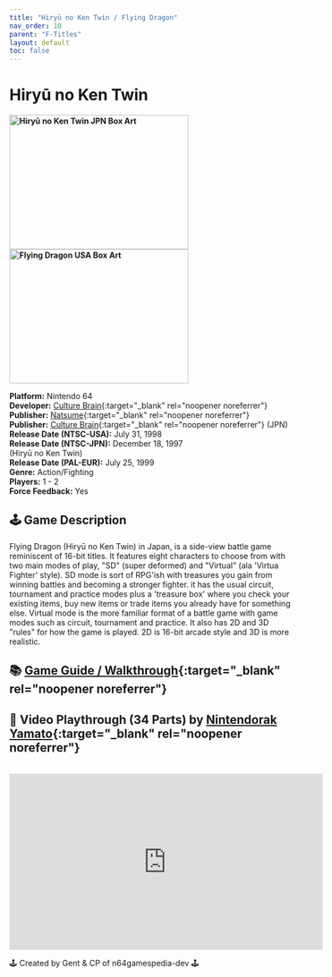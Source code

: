 ```yaml
---
title: "Hiryū no Ken Twin / Flying Dragon"
nav_order: 10
parent: "F-Titles"
layout: default
toc: false
---
```


# Hiryū no Ken Twin

<b>
<img src="https://images.launchbox-app.com/1da18252-3597-44d9-b1d5-72a5adc9d01e.png" alt="Hiryū no Ken Twin JPN Box Art" width="320" height="240" />
<img src="https://images.launchbox-app.com/30249b73-4bf5-44fe-aba0-5c7abc9246ab.jpg" alt="Flying Dragon USA Box Art" width="320" height="240" />
</b>

**Platform:** Nintendo 64  
**Developer:** [Culture Brain](https://en.wikipedia.org/wiki/Culture_Brain){:target="_blank" rel="noopener noreferrer"}  
**Publisher:** [Natsume](https://en.wikipedia.org/wiki/Natsume_(company)){:target="_blank" rel="noopener noreferrer"}  
**Publisher:** [Culture Brain](https://en.wikipedia.org/wiki/Culture_Brain){:target="_blank" rel="noopener noreferrer"} (JPN)  
**Release Date (NTSC-USA):** July 31, 1998  
**Release Date (NTSC-JPN):** December 18, 1997  
(Hiryū no Ken Twin)  
**Release Date (PAL-EUR):** July 25, 1999  
**Genre:** Action/Fighting  
**Players:** 1 - 2  
**Force Feedback:** Yes  

## 🕹️ Game Description
Flying Dragon (Hiryū no Ken Twin) in Japan, is a side-view battle game reminiscent of 16-bit titles. It features eight characters to choose from with two main modes of play, "SD" (super deformed) and "Virtual" (ala 'Virtua Fighter' style). SD mode is sort of RPG'ish with treasures you gain from winning battles and becoming a stronger fighter. it has the usual circuit, tournament and practice modes plus a 'treasure box' where you check your existing items, buy new items or trade items you already have for something else. Virtual mode is the more familiar format of a battle game with game modes such as circuit, tournament and practice. It also has 2D and 3D "rules" for how the game is played. 2D is 16-bit arcade style and 3D is more realistic.

## 📚 [Game Guide / Walkthrough](https://gamefaqs.gamespot.com/n64/197363-flying-dragon/faqs){:target="_blank" rel="noopener noreferrer"}

## 🎥 Video Playthrough (34 Parts) by [Nintendorak Yamato](https://www.youtube.com/channel/UCkWbaLp2cpz8ISGNmmUFc_A){:target="_blank" rel="noopener noreferrer"}
<br />
<iframe width="560" height="315" src="https://www.youtube.com/embed/videoseries?list=PLjvhAmA2WoAz4eJ57urqD-Lz-ZbKKtkuO" title="Flying Dragon Full Playthrough" frameborder="0" allowfullscreen></iframe>

🕹️ Created by Gent & CP of n64gamespedia-dev 🕹️  
<!-- Vault Format: n64gamespedia-dev -->  
<!-- Protocol Source: _vault-specs/format-protocol.md -->
